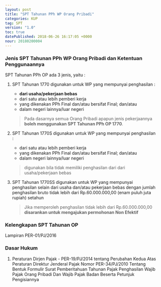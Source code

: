 ```yaml
---
layout: post
title: "SPT Tahunan PPh WP Orang Pribadi"
categories: KUP
tag: SPT
version: "1.0"
toc: true
datePublished: 2018-06-26 16:17:05 +0000
nour: 20180200004
---
```


### Jenis SPT Tahunan PPh WP Orang Pribadi dan Ketentuan Penggunaannya
SPT Tahunan PPh OP ada 3 jenis, yaitu :
1. SPT Tahunan 1770
	digunakan untuk WP yang mempunyai penghasilan :
      - **dari usaha/pekerjaan bebas**
      - dari satu atau lebih pemberi kerja
      - yang dikenakan PPh Final dan/atau bersifat Final; dan/atau
      - dalam negeri lainnya/luar negeri

   > Pada dasarnya semua Orang Pribadi apapun jenis pekerjaannya **boleh menggunakan SPT Tahunan PPh OP 1770**.
      
2. SPT Tahunan 1770S
	digunakan untuk WP yang mempunyai penghasilan :
    - dari satu atau lebih pemberi kerja
    - yang dikenakan PPh Final dan/atau bersifat Final; dan/atau
    - dalam negeri lainnya/luar negeri
          
    > digunakan bila tidak memiliki penghasilan dari dari usaha/pekerjaan bebas
      
3. SPT Tahunan 1770SS
	digunakan untuk WP yang mempunyai penghasilan selain dari usaha dan/atau pekerjaan bebas dengan jumlah penghasilan bruto tidak lebih dari Rp.60.000.000,00 (enam puluh juta rupiah) setahun
    
    > Jika memperoleh penghasilan tidak lebih dari Rp.60.000.000,00 **disarankan untuk mengajukan permohonan Non Efektif**

### Kelengkapan SPT Tahunan OP
 Lampiran PER-01/PJ/2016

### Dasar Hukum
1. Peraturan Dirjen Pajak - PER-19/PJ/2014 tentang Perubahan Kedua Atas Peraturan Direktur Jenderal Pajak Nomor PER-34/PJ/2010 Tentang Bentuk Formulir Surat Pemberitahuan Tahunan Pajak Penghasilan Wajib Pajak Orang Pribadi Dan Wajib Pajak Badan Beserta Petunjuk Pengisiannya
